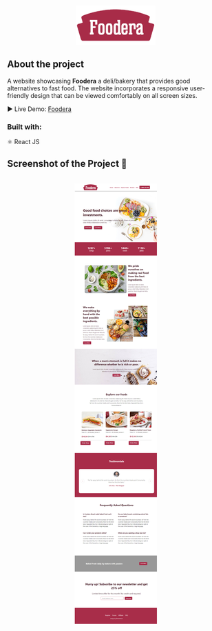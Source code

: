 <div align="center">
  <img
    src="/src/assets/logo.png"
    alt="Foodera logo"
  />
</div>

<h2>About the project</h2>

<p>A website showcasing <b>Foodera</b> a deli/bakery that provides good alternatives to fast food. The website incorporates a responsive user-friendly design that can be viewed comfortably on all screen sizes.</p>

▶ Live Demo: <a href="https://foodera-landing-page.vercel.app/)https://foodera-landing-page.vercel.app/">Foodera</a>

<h3>Built with:</h3>
⚛ React JS

<h2>Screenshot of the Project 📸</h2>
<br>
<div align='center'>
  <img
    src="src/assets/foodera-home-page.png"
    alt="Foodera home page screenshot"
  />
</div>
